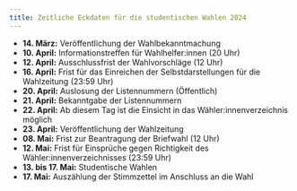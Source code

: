 ```yaml
---
title: Zeitliche Eckdaten für die studentischen Wahlen 2024
---
```


- **14. März:** Veröffentlichung der Wahlbekanntmachung
- **10. April:** Informationstreffen für Wahlhelfer:innen (20 Uhr)
- **12. April:** Ausschlussfrist der Wahlvorschläge (12 Uhr)
- **16. April:** Frist für das Einreichen der Selbstdarstellungen für die Wahlzeitung (23:59 Uhr)
- **20. April:** Auslosung der Listennummern (Öffentlich)
- **21. April:** Bekanntgabe der Listennummern
- **22. April:** Ab diesem Tag ist die Einsicht in das Wähler:innenverzeichnis möglich
- **23. April:** Veröffentlichung der Wahlzeitung
- **08. Mai:** Frist zur Beantragung der Briefwahl (12 Uhr)
- **12. Mai:** Frist für Einsprüche gegen Richtigkeit des Wähler:innenverzeichnisses (23:59 Uhr)
- **13. bis 17. Mai:** Studentische Wahlen
- **17. Mai:** Auszählung der Stimmzettel im Anschluss an die Wahl
